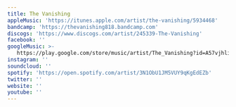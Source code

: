 ```yaml
---
title: The Vanishing
appleMusic: 'https://itunes.apple.com/artist/the-vanishing/5934468'
bandcamp: 'https://thevanishing818.bandcamp.com'
discogs: 'https://www.discogs.com/artist/245339-The-Vanishing'
facebook: ''
googleMusic: >-
   https://play.google.com/store/music/artist/The_Vanishing?id=A57vjhliyk4wzg4zukb3lpj2ywq
instagram: ''
soundcloud: ''
spotify: 'https://open.spotify.com/artist/3N1ObU1JM5VUY9qKgEdEZb'
twitter: ''
website: ''
youtube: ''
---
```

